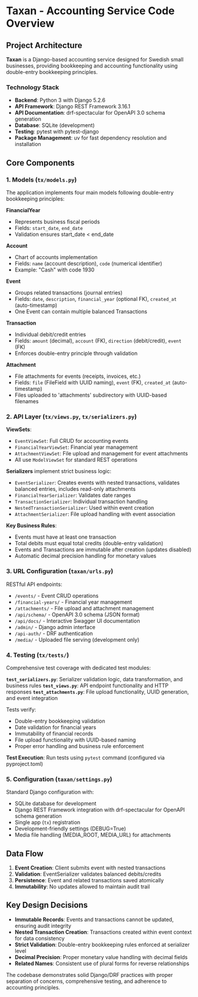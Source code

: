 # Taxan - Accounting Service Code Overview

## Project Architecture

**Taxan** is a Django-based accounting service designed for Swedish small businesses, providing bookkeeping and accounting functionality using double-entry bookkeeping principles.

### Technology Stack
- **Backend**: Python 3 with Django 5.2.6
- **API Framework**: Django REST Framework 3.16.1
- **API Documentation**: drf-spectacular for OpenAPI 3.0 schema generation
- **Database**: SQLite (development)
- **Testing**: pytest with pytest-django
- **Package Management**: uv for fast dependency resolution and installation

## Core Components

### 1. Models (`tx/models.py`)

The application implements four main models following double-entry bookkeeping principles:

**FinancialYear**
- Represents business fiscal periods
- Fields: `start_date`, `end_date`
- Validation ensures start_date < end_date

**Account**
- Chart of accounts implementation
- Fields: `name` (account description), `code` (numerical identifier)
- Example: "Cash" with code 1930

**Event**
- Groups related transactions (journal entries)
- Fields: `date`, `description`, `financial_year` (optional FK), `created_at` (auto-timestamp)
- One Event can contain multiple balanced Transactions

**Transaction**
- Individual debit/credit entries
- Fields: `amount` (decimal), `account` (FK), `direction` (debit/credit), `event` (FK)
- Enforces double-entry principle through validation

**Attachment**
- File attachments for events (receipts, invoices, etc.)
- Fields: `file` (FileField with UUID naming), `event` (FK), `created_at` (auto-timestamp)
- Files uploaded to 'attachments' subdirectory with UUID-based filenames

### 2. API Layer (`tx/views.py`, `tx/serializers.py`)

**ViewSets**:
- `EventViewSet`: Full CRUD for accounting events
- `FinancialYearViewSet`: Financial year management
- `AttachmentViewSet`: File upload and management for event attachments
- All use `ModelViewSet` for standard REST operations

**Serializers** implement strict business logic:
- `EventSerializer`: Creates events with nested transactions, validates balanced entries, includes read-only attachments
- `FinancialYearSerializer`: Validates date ranges
- `TransactionSerializer`: Individual transaction handling
- `NestedTransactionSerializer`: Used within event creation
- `AttachmentSerializer`: File upload handling with event association

**Key Business Rules**:
- Events must have at least one transaction
- Total debits must equal total credits (double-entry validation)
- Events and Transactions are immutable after creation (updates disabled)
- Automatic decimal precision handling for monetary values

### 3. URL Configuration (`taxan/urls.py`)

RESTful API endpoints:
- `/events/` - Event CRUD operations
- `/financial-years/` - Financial year management
- `/attachments/` - File upload and attachment management
- `/api/schema/` - OpenAPI 3.0 schema (JSON format)
- `/api/docs/` - Interactive Swagger UI documentation
- `/admin/` - Django admin interface
- `/api-auth/` - DRF authentication
- `/media/` - Uploaded file serving (development only)

### 4. Testing (`tx/tests/`)

Comprehensive test coverage with dedicated test modules:

**`test_serializers.py`**: Serializer validation logic, data transformation, and business rules
**`test_views.py`**: API endpoint functionality and HTTP responses
**`test_attachments.py`**: File upload functionality, UUID generation, and event integration

Tests verify:
- Double-entry bookkeeping validation
- Date validation for financial years
- Immutability of financial records
- File upload functionality with UUID-based naming
- Proper error handling and business rule enforcement

**Test Execution**: Run tests using `pytest` command (configured via pyproject.toml)

### 5. Configuration (`taxan/settings.py`)

Standard Django configuration with:
- SQLite database for development
- Django REST Framework integration with drf-spectacular for OpenAPI schema generation
- Single app (`tx`) registration
- Development-friendly settings (DEBUG=True)
- Media file handling (MEDIA_ROOT, MEDIA_URL) for attachments

## Data Flow

1. **Event Creation**: Client submits event with nested transactions
2. **Validation**: EventSerializer validates balanced debits/credits
3. **Persistence**: Event and related transactions saved atomically
4. **Immutability**: No updates allowed to maintain audit trail

## Key Design Decisions

- **Immutable Records**: Events and transactions cannot be updated, ensuring audit integrity
- **Nested Transaction Creation**: Transactions created within event context for data consistency
- **Strict Validation**: Double-entry bookkeeping rules enforced at serializer level
- **Decimal Precision**: Proper monetary value handling with decimal fields
- **Related Names**: Consistent use of plural forms for reverse relationships

The codebase demonstrates solid Django/DRF practices with proper separation of concerns, comprehensive testing, and adherence to accounting principles.